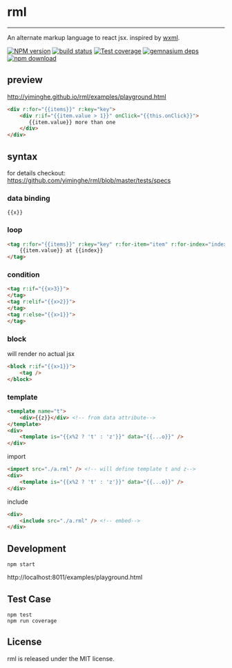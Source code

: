 # rml
---

An alternate markup language to react jsx. inspired by [wxml](https://mp.weixin.qq.com/debug/wxadoc/dev/framework/view/wxml).

[![NPM version][npm-image]][npm-url]
[![build status][travis-image]][travis-url]
[![Test coverage][coveralls-image]][coveralls-url]
[![gemnasium deps][gemnasium-image]][gemnasium-url]
[![npm download][download-image]][download-url]

[npm-image]: http://img.shields.io/npm/v/rml.svg?style=flat-square
[npm-url]: http://npmjs.org/package/rml
[travis-image]: https://img.shields.io/travis/yiminghe/rml.svg?style=flat-square
[travis-url]: https://travis-ci.org/yiminghe/rml
[coveralls-image]: https://img.shields.io/coveralls/yiminghe/rml.svg?style=flat-square
[coveralls-url]: https://coveralls.io/r/yiminghe/rml?branch=master
[gemnasium-image]: http://img.shields.io/gemnasium/yiminghe/rml.svg?style=flat-square
[gemnasium-url]: https://gemnasium.com/yiminghe/rml
[node-image]: https://img.shields.io/badge/node.js-%3E=_0.10-green.svg?style=flat-square
[node-url]: http://nodejs.org/download/
[download-image]: https://img.shields.io/npm/dm/rml.svg?style=flat-square
[download-url]: https://npmjs.org/package/rml

## preview

http://yiminghe.github.io/rml/examples/playground.html


```html
<div r:for="{{items}}" r:key="key">
    <div r:if="{{item.value > 1}}" onClick="{{this.onClick}}">
       {{item.value}} more than one
    </div>
</div>
```

## syntax

for details checkout: https://github.com/yiminghe/rml/blob/master/tests/specs

### data binding

```
{{x}}
```

### loop

```html
<tag r:for="{{items}}" r:key="key" r:for-item="item" r:for-index="index">
    {{item.value}} at {{index}}
</tag>
```

### condition

```html
<tag r:if="{{x>3}}">
</tag>
<tag r:elif="{{x>2}}">
</tag>
<tag r:else="{{x>1}}">
</tag>
```

### block

will render no actual jsx

```html
<block r:if="{{x>1}}">
    <tag />
</block>
```

### template

```html
<template name="t">
    <div>{{z}}</div> <!-- from data attribute-->
</template>
<div>
    <template is="{{x%2 ? 't' : 'z'}}" data="{{...o}}" />
</div>
```

import

```html
<import src="./a.rml" /> <!-- will define template t and z-->
<div>
    <template is="{{x%2 ? 't' : 'z'}}" data="{{...o}}" />
</div>
```

include

```html
<div>
    <include src="./a.rml" /> <!-- embed-->
</div>
```

## Development

```
npm start
```

http://localhost:8011/examples/playground.html

## Test Case

```
npm test
npm run coverage
```

## License

rml is released under the MIT license.
